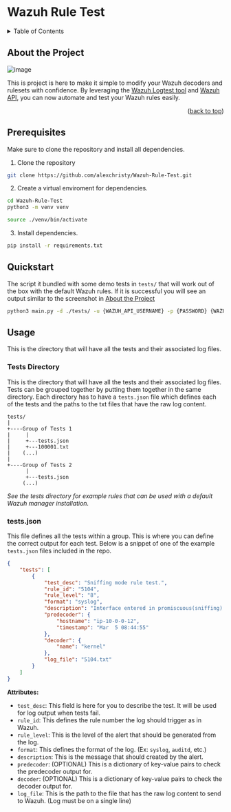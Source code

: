 <a name="readme-top"></a>

# Wazuh Rule Test

<!-- TABLE OF CONTENTS -->
<details>
  <summary>Table of Contents</summary>
  <ol>
    <li>
      <a href="#about-the-project">About The Project</a>
    </li>
    <li>
      <a href="#getting-started">Getting Started</a>
      <ul>
        <li><a href="#prerequisites">Prerequisites</a></li>
        <li><a href="#quickstart">Quickstart</a></li>
      </ul>
    </li>
    <li><a href="#usage">Usage</a></li>
  </ol>
</details>

## About the Project


![image](https://github.com/alexchristy/Wazuh-Unit-Test/assets/80216803/adc1e6b0-f37f-4813-901a-48f99a3adf79)


This is project is here to make it simple to modify your Wazuh decoders and rulesets with confidence. By leveraging the [Wazuh Logtest tool](https://documentation.wazuh.com/current/user-manual/ruleset/testing.html) and [Wazuh API](https://documentation.wazuh.com/current/user-manual/api/getting-started.html), you can now automate and test your Wazuh rules easily.

<p align="right">(<a href="#readme-top">back to top</a>)</p>

## Prerequisites

Make sure to clone the repository and install all dependencies.

1. Clone the repository

```bash
git clone https://github.com/alexchristy/Wazuh-Rule-Test.git
```
2. Create a virtual enviroment for dependencies.

```bash
cd Wazuh-Rule-Test
python3 -m venv venv
```
```bash
source ./venv/bin/activate
```

3. Install dependencies.

```bash
pip install -r requirements.txt
```

## Quickstart

The script it bundled with some demo tests in `tests/` that will work out of the box with the default Wazuh rules. If it is successful you will see an output similar to the screenshot in [About the Project](#About-the-Project)

```bash
python3 main.py -d ./tests/ -u {WAZUH_API_USERNAME} -p {PASSWORD} {WAZUH_MANAGER_IP_OR_HOSTNAME}
```

## Usage

This is the directory that will have all the tests and their associated log files.

### Tests Directory

This is the directory that will have all the tests and their associated log files. Tests can be grouped together by putting them together in the same directory. Each directory has to have a `tests.json` file which defines each of the tests and the paths to the txt files that have the raw log content.

```
tests/
|
+----Group of Tests 1
|     |
|     +---tests.json
|     +---100001.txt
|    (...)
|
+----Group of Tests 2
      |
      +---tests.json
     (...)
```

*See the tests directory for example rules that can be used with a default Wazuh manager installation.*

### tests.json

This file defines all the tests within a group. This is where you can define the correct output for each test. Below is a snippet of one of the example `tests.json` files included in the repo.

```json
{
    "tests": [
        {
            "test_desc": "Sniffing mode rule test.",
            "rule_id": "5104",
            "rule_level": "8",
            "format": "syslog",
            "description": "Interface entered in promiscuous(sniffing) mode.",
            "predecoder": {
                "hostname": "ip-10-0-0-12",
                "timestamp": "Mar  5 08:44:55"
            },
            "decoder": {
                "name": "kernel"
            },
            "log_file": "5104.txt"
        }
    ]
}
```

**Attributes:**

* `test_desc`: This field is here for you to describe the test. It will be used for log output when tests fail.
* `rule_id`: This defines the rule number the log should trigger as in Wazuh.
* `rule_level`: This is the level of the alert that should be generated from the log.
* `format`: This defines the format of the log. (Ex: `syslog`, `auditd`, etc.)
* `description`: This is the message that should created by the alert.
* `predecoder`: (OPTIONAL) This is a dictionary of key-value pairs to check the predecoder output for.
* `decoder`: (OPTIONAL) This is a dictionary of key-value pairs to check the decoder output for.
* `log_file`: This is the path to the file that has the raw log content to send to Wazuh. (Log must be on a single line)
